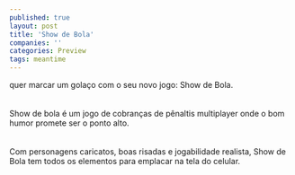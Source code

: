 ```yaml
---
published: true
layout: post
title: 'Show de Bola'
companies: ''
categories: Preview
tags: meantime
---
```


 quer marcar um gola&ccedil;o com o seu novo jogo: Show de Bola.<br /><br /><br />Show de bola &eacute; um jogo de cobran&ccedil;as de p&ecirc;naltis multiplayer onde o bom humor promete ser o ponto alto. <br /><br /><br />Com personagens caricatos, boas risadas e jogabilidade realista, Show de Bola tem todos os elementos para emplacar na tela do celular.<br /><br /><br /><br />
